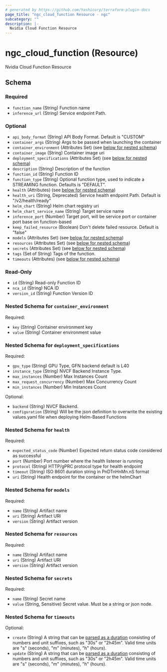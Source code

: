 ```yaml
---
# generated by https://github.com/hashicorp/terraform-plugin-docs
page_title: "ngc_cloud_function Resource - ngc"
subcategory: ""
description: |-
  Nvidia Cloud Function Resource
---
```


# ngc_cloud_function (Resource)

Nvidia Cloud Function Resource



<!-- schema generated by tfplugindocs -->
## Schema

### Required

- `function_name` (String) Function name
- `inference_url` (String) Service endpoint Path.

### Optional

- `api_body_format` (String) API Body Format. Default is "CUSTOM"
- `container_args` (String) Args to be passed when launching the container
- `container_environment` (Attributes Set) (see [below for nested schema](#nestedatt--container_environment))
- `container_image` (String) Container image uri
- `deployment_specifications` (Attributes Set) (see [below for nested schema](#nestedatt--deployment_specifications))
- `description` (String) Description of the function
- `function_id` (String) Function ID
- `function_type` (String) Optional function type, used to indicate a STREAMING function. Defaults is "DEFAULT".
- `health` (Attributes) (see [below for nested schema](#nestedatt--health))
- `health_uri` (String, Deprecated) Service health endpoint Path. Default is "/v2/health/ready"
- `helm_chart` (String) Helm chart registry uri
- `helm_chart_service_name` (String) Target service name
- `inference_port` (Number) Target port, will be service port or container port base on function-based
- `keep_failed_resource` (Boolean) Don't delete failed resource. Default is "false"
- `models` (Attributes Set) (see [below for nested schema](#nestedatt--models))
- `resources` (Attributes Set) (see [below for nested schema](#nestedatt--resources))
- `secrets` (Attributes Set) (see [below for nested schema](#nestedatt--secrets))
- `tags` (Set of String) Tags of the function.
- `timeouts` (Attributes) (see [below for nested schema](#nestedatt--timeouts))

### Read-Only

- `id` (String) Read-only Function ID
- `nca_id` (String) NCA ID
- `version_id` (String) Function Version ID

<a id="nestedatt--container_environment"></a>
### Nested Schema for `container_environment`

Required:

- `key` (String) Container environment key
- `value` (String) Container environment value


<a id="nestedatt--deployment_specifications"></a>
### Nested Schema for `deployment_specifications`

Required:

- `gpu_type` (String) GPU Type, GFN backend default is L40
- `instance_type` (String) NVCF Backend Instance Type.
- `max_instances` (Number) Max Instances Count
- `max_request_concurrency` (Number) Max Concurrency Count
- `min_instances` (Number) Min Instances Count

Optional:

- `backend` (String) NVCF Backend.
- `configuration` (String) Will be the json definition to overwrite the existing values.yaml file when deploying Helm-Based Functions


<a id="nestedatt--health"></a>
### Nested Schema for `health`

Required:

- `expected_status_code` (Number) Expected return status code considered as successful
- `port` (Number) Port number where the health listener is running
- `protocol` (String) HTTP/gPRC protocol type for health endpoint
- `timeout` (String) ISO 8601 duration string in PnDTnHnMn.nS format
- `uri` (String) Health endpoint for the container or the helmChart


<a id="nestedatt--models"></a>
### Nested Schema for `models`

Required:

- `name` (String) Artifact name
- `uri` (String) Artifact URI
- `version` (String) Artifact version


<a id="nestedatt--resources"></a>
### Nested Schema for `resources`

Required:

- `name` (String) Artifact name
- `uri` (String) Artifact URI
- `version` (String) Artifact version


<a id="nestedatt--secrets"></a>
### Nested Schema for `secrets`

Required:

- `name` (String) Secret name
- `value` (String, Sensitive) Secret value. Must be a string or json node.


<a id="nestedatt--timeouts"></a>
### Nested Schema for `timeouts`

Optional:

- `create` (String) A string that can be [parsed as a duration](https://pkg.go.dev/time#ParseDuration) consisting of numbers and unit suffixes, such as "30s" or "2h45m". Valid time units are "s" (seconds), "m" (minutes), "h" (hours).
- `update` (String) A string that can be [parsed as a duration](https://pkg.go.dev/time#ParseDuration) consisting of numbers and unit suffixes, such as "30s" or "2h45m". Valid time units are "s" (seconds), "m" (minutes), "h" (hours).
